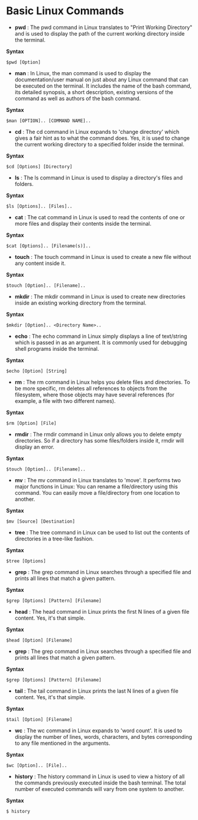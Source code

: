 # Basic Linux Commands

- **pwd** :
The pwd command in Linux translates to "Print Working Directory" and is used to display the path of the current working directory inside the terminal.

**Syntax**
```
$pwd [Option]
```

- **man** :
In Linux, the man command is used to display the documentation/user manual on just about any Linux command that can be executed on the terminal. It includes the name of the bash command, its detailed synopsis, a short description, existing versions of the command as well as authors of the bash command.

**Syntax**
```
$man [OPTION].. [COMMAND NAME]..
```


- **cd** :
The cd command in Linux expands to 'change directory' which gives a fair hint as to what the command does. Yes, it is used to change the current working directory to a specified folder inside the terminal.

**Syntax**
```
$cd [Options] [Directory]
```


- **ls** :
The ls command in Linux is used to display a directory's files and folders.

**Syntax**
```
$ls [Options].. [Files]..
```


- **cat** :
The cat command in Linux is used to read the contents of one or more files and display their contents inside the terminal.

**Syntax**
```
$cat [Options].. [Filename(s)]..
```


- **touch** :
The touch command in Linux is used to create a new file without any content inside it.

**Syntax**
```
$touch [Option].. [Filename]..
```


- **mkdir** :
The mkdir command in Linux is used to create new directories inside an existing working directory from the terminal.

**Syntax**
```
$mkdir [Option].. <Directory Name>..
```


- **echo** :
The echo command in Linux simply displays a line of text/string which is passed in as an argument. It is commonly used for debugging shell programs inside the terminal.

**Syntax**
```
$echo [Option] [String]
```


- **rm** :
The rm command in Linux helps you delete files and directories. To be more specific, rm deletes all references to objects from the filesystem, where those objects may have several references (for example, a file with two different names).

**Syntax**
```
$rm [Option] [File]
```


- **rmdir** :
The rmdir command in Linux only allows you to delete empty directories. So if a directory has some files/folders inside it, rmdir will display an error.

**Syntax**
```
$touch [Option].. [Filename]..
```


- **mv** :
The mv command in Linux translates to 'move'. It performs two major functions in Linux: You can rename a file/directory using this command. You can easily move a file/directory from one location to another.

**Syntax**
```
$mv [Source] [Destination]
```


- **tree** :
The tree command in Linux can be used to list out the contents of directories in a tree-like fashion.

**Syntax**
```
$tree [Options]
```


- **grep** :
The grep command in Linux searches through a specified file and prints all lines that match a given pattern.

**Syntax**
```
$grep [Options] [Pattern] [Filename]
```


- **head** :
The head command in Linux prints the first N lines of a given file content. Yes, it's that simple.

**Syntax**
```
$head [Option] [Filename]
```


- **grep** :
The grep command in Linux searches through a specified file and prints all lines that match a given pattern.

**Syntax**
```
$grep [Options] [Pattern] [Filename]
```


- **tail** :
The tail command in Linux prints the last N lines of a given file content. Yes, it's that simple.

**Syntax**
```
$tail [Option] [Filename]
```



- **wc** :
The wc command in Linux expands to 'word count'. It is used to display the number of lines, words, characters, and bytes corresponding to any file mentioned in the arguments.

**Syntax**
```
$wc [Option].. [File]..
```



- **history** :
The history command in Linux is used to view a history of all the commands previously executed inside the bash terminal. The total number of executed commands will vary from one system to another.

**Syntax**
```
$ history
```
